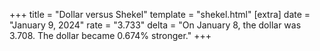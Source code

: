 +++
title = "Dollar versus Shekel"
template = "shekel.html"
[extra]
date = "January  9, 2024"
rate = "3.733"
delta = "On January  8, the dollar was 3.708. The dollar became 0.674% stronger."
+++
